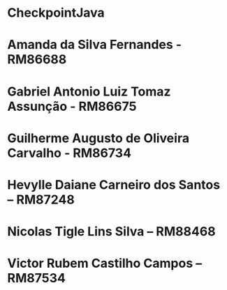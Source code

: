 # CheckpointJava
# Amanda da Silva Fernandes - RM86688
# Gabriel Antonio Luiz Tomaz Assunção - RM86675
# Guilherme Augusto de Oliveira Carvalho - RM86734 
# Hevylle Daiane Carneiro dos Santos – RM87248 
# Nicolas Tigle Lins Silva – RM88468 
# Victor Rubem Castilho Campos – RM87534  
